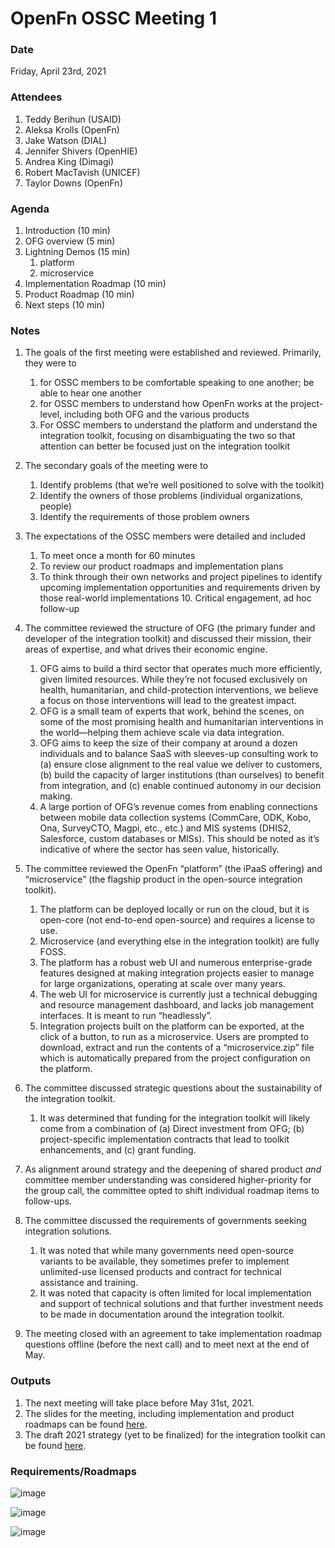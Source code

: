 # OpenFn OSSC Meeting 1

### Date

Friday, April 23rd, 2021

### Attendees

1. Teddy Berihun (USAID)
2. Aleksa Krolls (OpenFn)
3. Jake Watson (DIAL)
4. Jennifer Shivers (OpenHIE)
5. Andrea King (Dimagi)
6. Robert MacTavish (UNICEF)
7. Taylor Downs (OpenFn)

### Agenda

1. Introduction (10 min)
2. OFG overview (5 min)
3. Lightning Demos (15 min)
   1. platform
   2. microservice
4. Implementation Roadmap (10 min)
5. Product Roadmap (10 min)
6. Next steps (10 min)

### Notes

1.  The goals of the first meeting were established and reviewed. Primarily,
    they were to

    1. for OSSC members to be comfortable speaking to one another; be able to
       hear one another
    2. for OSSC members to understand how OpenFn works at the project-level,
       including both OFG and the various products
    3. For OSSC members to understand the platform and understand the
       integration toolkit, focusing on disambiguating the two so that attention
       can better be focused just on the integration toolkit

2.  The secondary goals of the meeting were to

    1. Identify problems (that we’re well positioned to solve with the toolkit)
    2. Identify the owners of those problems (individual organizations, people)
    3. Identify the requirements of those problem owners

3.  The expectations of the OSSC members were detailed and included

    1. To meet once a month for 60 minutes
    2. To review our product roadmaps and implementation plans
    3. To think through their own networks and project pipelines to identify
       upcoming implementation opportunities and requirements driven by those
       real-world implementations 10. Critical engagement, ad hoc follow-up

4.  The committee reviewed the structure of OFG (the primary funder and
    developer of the integration toolkit) and discussed their mission, their
    areas of expertise, and what drives their economic engine.

    1.  OFG aims to build a third sector that operates much more efficiently,
        given limited resources. While they’re not focused exclusively on
        health, humanitarian, and child-protection interventions, we believe a
        focus on those interventions will lead to the greatest impact.
    2.  OFG is a small team of experts that work, behind the scenes, on some of
        the most promising health and humanitarian interventions in the
        world—helping them achieve scale via data integration.
    3.  OFG aims to keep the size of their company at around a dozen individuals
        and to balance SaaS with sleeves-up consulting work to (a) ensure close
        alignment to the real value we deliver to customers, (b) build the
        capacity of larger institutions (than ourselves) to benefit from
        integration, and (c) enable continued autonomy in our decision making.
    4.  A large portion of OFG’s revenue comes from enabling connections between
        mobile data collection systems (CommCare, ODK, Kobo, Ona, SurveyCTO,
        Magpi, etc., etc.) and MIS systems (DHIS2, Salesforce, custom databases
        or MISs). This should be noted as it’s indicative of where the sector
        has seen value, historically.

5.  The committee reviewed the OpenFn “platform” (the iPaaS offering) and
    “microservice” (the flagship product in the open-source integration
    toolkit).

    1. The platform can be deployed locally or run on the cloud, but it is
       open-core (not end-to-end open-source) and requires a license to use.
    2. Microservice (and everything else in the integration toolkit) are fully
       FOSS.
    3. The platform has a robust web UI and numerous enterprise-grade features
       designed at making integration projects easier to manage for large
       organizations, operating at scale over many years.
    4. The web UI for microservice is currently just a technical debugging and
       resource management dashboard, and lacks job management interfaces. It is
       meant to run “headlessly”.
    5. Integration projects built on the platform can be exported, at the click
       of a button, to run as a microservice. Users are prompted to download,
       extract and run the contents of a “microservice.zip” file which is
       automatically prepared from the project configuration on the platform.

6.  The committee discussed strategic questions about the sustainability of the
    integration toolkit.

    1. It was determined that funding for the integration toolkit will likely
       come from a combination of (a) Direct investment from OFG; (b)
       project-specific implementation contracts that lead to toolkit
       enhancements, and (c) grant funding.

7.  As alignment around strategy and the deepening of shared product _and_
    committee member understanding was considered higher-priority for the group
    call, the committee opted to shift individual roadmap items to follow-ups.

8.  The committee discussed the requirements of governments seeking integration
    solutions.

    1. It was noted that while many governments need open-source variants to be
       available, they sometimes prefer to implement unlimited-use licensed
       products and contract for technical assistance and training.
    2. It was noted that capacity is often limited for local implementation and
       support of technical solutions and that further investment needs to be
       made in documentation around the integration toolkit.

9.  The meeting closed with an agreement to take implementation roadmap
    questions offline (before the next call) and to meet next at the end of May.

### Outputs

1. The next meeting will take place before May 31st, 2021.
2. The slides for the meeting, including implementation and product roadmaps can
   be found
   [here](https://docs.google.com/presentation/d/1DfcjS-xBVZv_gCuaMNgl09djnxJSnHqeoKoj1xDkIrQ/edit#slide=id.gd324ee84de_1_415).
3. The draft 2021 strategy (yet to be finalized) for the integration toolkit can
   be found
   [here](https://github.com/OpenFn/governance/blob/main/strategy/2021.md).
   
### Requirements/Roadmaps

![image](https://user-images.githubusercontent.com/8732845/117100494-c7324b00-ad6b-11eb-8344-d1e4450bedb6.png)

![image](https://user-images.githubusercontent.com/8732845/117100524-d6b19400-ad6b-11eb-8375-07f99ecc8bc3.png)

![image](https://user-images.githubusercontent.com/8732845/117100539-e204bf80-ad6b-11eb-8e00-480e56843500.png)
